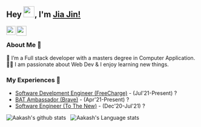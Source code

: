 ## Hey <img src="https://github.com/TheDudeThatCode/TheDudeThatCode/blob/master/Assets/Hi.gif" width="29px">, I'm [Jia Jin!](https://www.linkedin.com/in/jjho97/) 

<a href="https://www.linkedin.com/in/jjho97/">
  <img align="left" width="24px" src="https://cdn.jsdelivr.net/npm/simple-icons@v3/icons/linkedin.svg"  />
</a>
<a href="mailto:hojiajin7@gmail.com">
  <img align="left" width="26px" src="https://cdn.jsdelivr.net/npm/simple-icons@v3/icons/gmail.svg" />
</a>

<br />

### About Me 🚀
🌱 I’m a Full stack developer with a masters degree in Computer Application. </br>
👨‍💻  I am passionate about Web Dev & I enjoy learning new things. </br>

### My Experiences 🙌
- [Software Develpment Engineer (FreeCharge)](https://www.freecharge.in/) - (Jul'21-Present) ?
- [BAT Ambassador (Brave)](https://brave.com/) - (Apr'21-Present) ?
- [Software Engineer (To The New)](https://www.tothenew.com/) - (Dec'20-Jul'21) ?

![Aakash's github stats](https://github-readme-stats.vercel.app/api?username=jiajinho&show_icons=true&hide_border=true)&nbsp;&nbsp;
![Aakash's Language stats](https://github-readme-stats-eight-theta.vercel.app/api/top-langs/?username=jiajinho&layout=compact&langs_count=8&hide_border=true)
